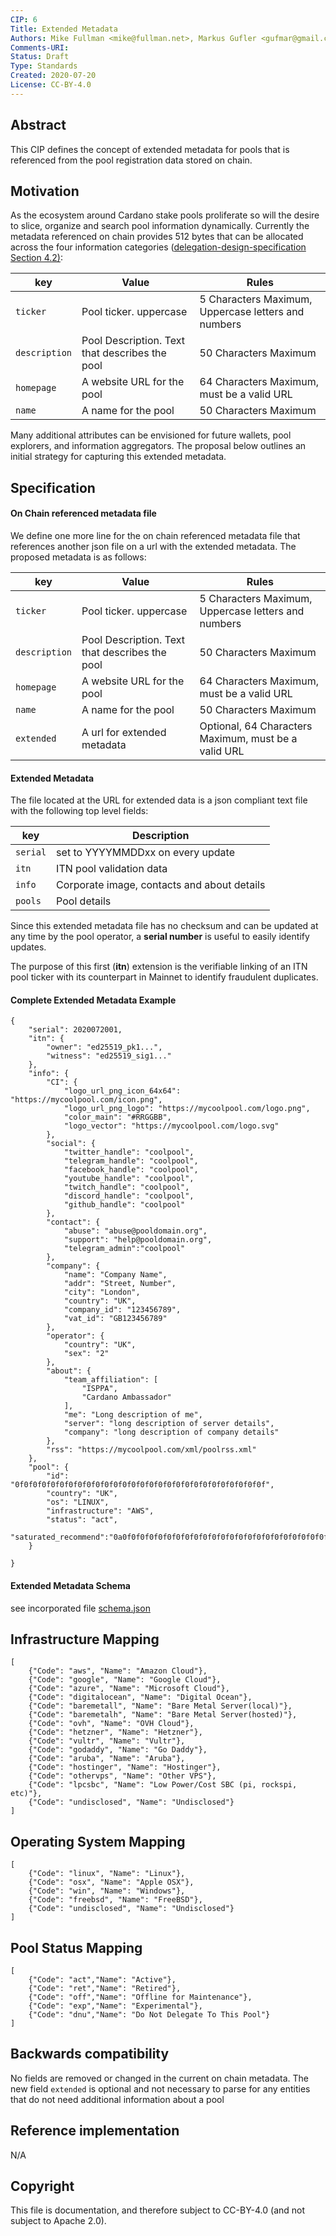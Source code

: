 ```yaml
---
CIP: 6
Title: Extended Metadata
Authors: Mike Fullman <mike@fullman.net>, Markus Gufler <gufmar@gmail.com>
Comments-URI:
Status: Draft
Type: Standards
Created: 2020-07-20
License: CC-BY-4.0
---
```


## Abstract

This CIP defines the concept of extended metadata for pools that is referenced from the pool registration data stored on chain.

## Motivation

As the ecosystem around Cardano stake pools proliferate so will the desire to slice, organize and search pool information dynamically.  Currently the metadata referenced on chain provides 512 bytes that can be allocated across the four information categories ([delegation-design-specification Section 4.2)](https://hydra.iohk.io/build/790053/download/1/delegation_design_spec.pdf):

| key           | Value                                |  Rules  |
| ---           | ---                                  |  ---  |
|  `ticker` | Pool ticker.  uppercase | 5 Characters Maximum, Uppercase letters and numbers |
|  `description` | Pool Description.  Text that describes the pool | 50 Characters Maximum |
|  `homepage` | A website URL for the pool  | 64 Characters Maximum, must be a valid URL |
|  `name` | A name for the pool | 50 Characters Maximum |

Many additional attributes can be envisioned for future wallets, pool explorers, and information aggregators.  The proposal below outlines an initial strategy for capturing this extended metadata.

## Specification

#### On Chain referenced metadata file
We define one more line for the on chain referenced metadata file that references another json file on a url with the extended metadata.  The proposed metadata is as follows:

| key           | Value                                | Rules  |
| ---           | ---                                  | ---  |
|  `ticker`       | Pool ticker.  uppercase              | 5 Characters Maximum, Uppercase letters and numbers  |
|  `description` | Pool Description.  Text that describes the pool | 50 Characters Maximum |
|  `homepage` | A website URL for the pool| 64 Characters Maximum, must be a valid URL |
|  `name` | A name for the pool | 50 Characters Maximum |
|  `extended` | A url for extended metadata| Optional, 64 Characters Maximum, must be a valid URL |

#### Extended Metadata
The file located at the URL for extended data is a json compliant text file with the following top level fields:

| key           | Description                                |
| ---           | ---                                  |
| `serial` | set to YYYYMMDDxx on every update |
|  `itn` | ITN pool validation data |
|  `info` | Corporate image, contacts and about details |
| `pools` | Pool details |

Since this extended metadata file has no checksum and can be updated at any time by the pool operator, a **serial number** is useful to easily identify updates.

The purpose of this first (**itn**) extension is the verifiable linking of an ITN pool ticker with its counterpart in Mainnet to identify fraudulent duplicates.

#### Complete Extended Metadata Example
```
{
    "serial": 2020072001,
    "itn": {
        "owner": "ed25519_pk1...",
        "witness": "ed25519_sig1..."
    },
    "info": {
        "CI": {
            "logo_url_png_icon_64x64": "https://mycoolpool.com/icon.png",
            "logo_url_png_logo": "https://mycoolpool.com/logo.png",
            "color_main": "#RRGGBB",
            "logo_vector": "https://mycoolpool.com/logo.svg"
        },
        "social": {
            "twitter_handle": "coolpool",
            "telegram_handle": "coolpool",
            "facebook_handle": "coolpool",
            "youtube_handle": "coolpool",
            "twitch_handle": "coolpool",
            "discord_handle": "coolpool",
            "github_handle": "coolpool"
        },
        "contact": {
            "abuse": "abuse@pooldomain.org",
            "support": "help@pooldomain.org",
            "telegram_admin":"coolpool"
        },
        "company": {
            "name": "Company Name",
            "addr": "Street, Number",
            "city": "London",
            "country": "UK",
            "company_id": "123456789",
            "vat_id": "GB123456789"
        },
        "operator": {
            "country": "UK",
            "sex": "2"
        },
        "about": {
            "team_affiliation": [
                "ISPPA",
                "Cardano Ambassador"
            ],
            "me": "Long description of me",
            "server": "long description of server details",
            "company": "long description of company details"
        },
        "rss": "https://mycoolpool.com/xml/poolrss.xml"
    },
    "pool": {
        "id": "0f0f0f0f0f0f0f0f0f0f0f0f0f0f0f0f0f0f0f0f0f0f0f0f0f0f0f0f",
        "country": "UK",
        "os": "LINUX",
        "infrastructure": "AWS",
        "status": "act",
        "saturated_recommend":"0a0f0f0f0f0f0f0f0f0f0f0f0f0f0f0f0f0f0f0f0f0f0f0f0f0f0f0f"
    }

}
```

#### Extended Metadata Schema

see incorporated file [schema.json](schema.json)

## Infrastructure Mapping
```
[
    {"Code": "aws", "Name": "Amazon Cloud"},
    {"Code": "google", "Name": "Google Cloud"},
    {"Code": "azure", "Name": "Microsoft Cloud"},
    {"Code": "digitalocean", "Name": "Digital Ocean"},
    {"Code": "baremetall", "Name": "Bare Metal Server(local)"},
    {"Code": "baremetalh", "Name": "Bare Metal Server(hosted)"},
    {"Code": "ovh", "Name": "OVH Cloud"},
    {"Code": "hetzner", "Name": "Hetzner"},
    {"Code": "vultr", "Name": "Vultr"},
    {"Code": "godaddy", "Name": "Go Daddy"},
    {"Code": "aruba", "Name": "Aruba"},
    {"Code": "hostinger", "Name": "Hostinger"},
    {"Code": "othervps", "Name": "Other VPS"},
    {"Code": "lpcsbc", "Name": "Low Power/Cost SBC (pi, rockspi, etc)"},
    {"Code": "undisclosed", "Name": "Undisclosed"}
]
```

## Operating System Mapping
```
[
    {"Code": "linux", "Name": "Linux"},
    {"Code": "osx", "Name": "Apple OSX"},
    {"Code": "win", "Name": "Windows"},
    {"Code": "freebsd", "Name": "FreeBSD"},
    {"Code": "undisclosed", "Name": "Undisclosed"}
]
```

## Pool Status Mapping
```
[
    {"Code": "act","Name": "Active"},
    {"Code": "ret","Name": "Retired"},
    {"Code": "off","Name": "Offline for Maintenance"},
    {"Code": "exp","Name": "Experimental"},
    {"Code": "dnu","Name": "Do Not Delegate To This Pool"}
]
```
## Backwards compatibility

No fields are removed or changed in the current on chain metadata.  The new field `extended` is optional and not necessary to parse for any entities that do not need additional information about a pool

## Reference implementation

N/A

## Copyright

This file is documentation, and therefore subject to CC-BY-4.0 (and not subject to Apache 2.0).
